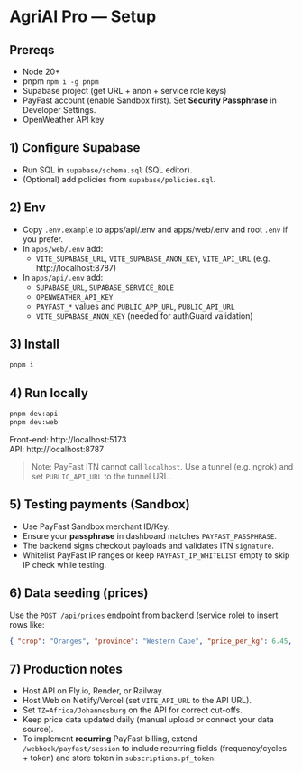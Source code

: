 # AgriAI Pro — Setup

## Prereqs
- Node 20+
- pnpm `npm i -g pnpm`
- Supabase project (get URL + anon + service role keys)
- PayFast account (enable Sandbox first). Set **Security Passphrase** in Developer Settings.
- OpenWeather API key

## 1) Configure Supabase
- Run SQL in `supabase/schema.sql` (SQL editor).
- (Optional) add policies from `supabase/policies.sql`.

## 2) Env
- Copy `.env.example` to apps/api/.env and apps/web/.env and root `.env` if you prefer.
- In `apps/web/.env` add:
  - `VITE_SUPABASE_URL`, `VITE_SUPABASE_ANON_KEY`, `VITE_API_URL` (e.g. http://localhost:8787)
- In `apps/api/.env` add:
  - `SUPABASE_URL`, `SUPABASE_SERVICE_ROLE`
  - `OPENWEATHER_API_KEY`
  - `PAYFAST_*` values and `PUBLIC_APP_URL`, `PUBLIC_API_URL`
  - `VITE_SUPABASE_ANON_KEY` (needed for authGuard validation)

## 3) Install
```bash
pnpm i
```

## 4) Run locally
```bash
pnpm dev:api
pnpm dev:web
```

Front-end: http://localhost:5173  
API:       http://localhost:8787

> Note: PayFast ITN cannot call `localhost`. Use a tunnel (e.g. ngrok) and set `PUBLIC_API_URL` to the tunnel URL.

## 5) Testing payments (Sandbox)
- Use PayFast Sandbox merchant ID/Key.
- Ensure your **passphrase** in dashboard matches `PAYFAST_PASSPHRASE`.
- The backend signs checkout payloads and validates ITN `signature`.
- Whitelist PayFast IP ranges or keep `PAYFAST_IP_WHITELIST` empty to skip IP check while testing.

## 6) Data seeding (prices)
Use the `POST /api/prices` endpoint from backend (service role) to insert rows like:
```json
{ "crop": "Oranges", "province": "Western Cape", "price_per_kg": 6.45, "date": "2025-07-30" }
```

## 7) Production notes
- Host API on Fly.io, Render, or Railway.
- Host Web on Netlify/Vercel (set `VITE_API_URL` to the API URL).
- Set `TZ=Africa/Johannesburg` on the API for correct cut-offs.
- Keep price data updated daily (manual upload or connect your data source).
- To implement **recurring** PayFast billing, extend `/webhook/payfast/session` to include recurring fields (frequency/cycles + token) and store token in `subscriptions.pf_token`.